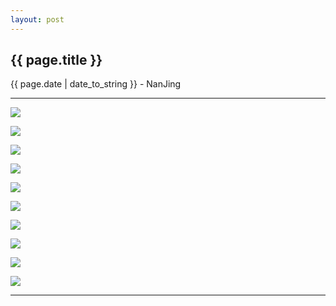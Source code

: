 ```yaml
---
layout: post
---
```


<h2>{{ page.title }}</h2>
<p class='meta'>{{ page.date | date_to_string }} - NanJing</p>

---

![](https://img3.doubanio.com/lpic/s3814606.jpg)

![](http://img38.ddimg.cn/92/3/23464478-2_u_1.jpg)

![](http://g-ec4.images-amazon.com/images/G/28/BOOK-Catalog/content/B00FXONTU6_01_AMZN.jpg)

![](http://www.qaf.org.tw/events/2013/arts_festival/images/02_008b.jpg)

![](http://img11.360buyimg.com/n1/g14/M05/0D/15/rBEhVVIhQfAIAAAAAAMiuW82EnEAACrGADQNYgAAyLR569.jpg)

![](http://static01.nyt.com/images/2014/05/27/t-magazine/tc27liucixin-1/tc27liucixin-1-articleLarge.jpg)

![](http://img2.mtime.com/mg/2008/32/d08ef5f2-3bfd-4d22-af37-5705b8604dfd.jpg)

![](http://img33.ddimg.cn/25/30/22935553-1_u_1.jpg)

![](http://img.xxdm.com/allimg/131122/5-1311221030350-L.jpg)

![](http://mmdays.com/wp-content/uploads/2011/03/ming.jpg)

---
